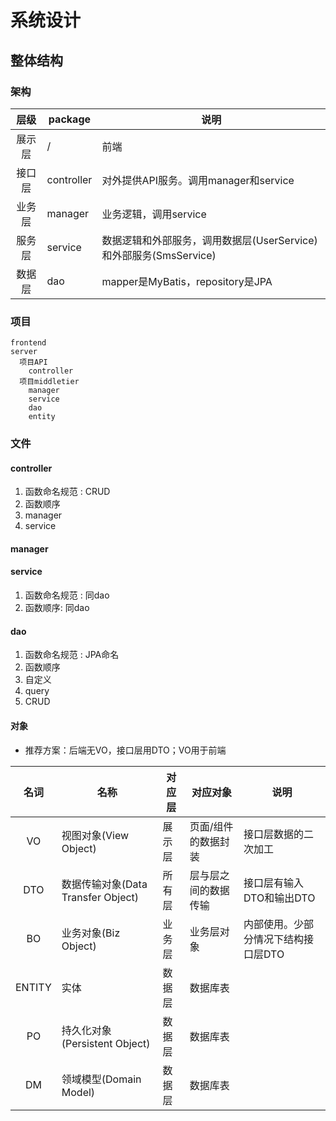 # 系统设计

## 整体结构
### 架构
| 层级 | package | 说明 |
| :----: | -- | -- |
| 展示层 | / | 前端 |
| 接口层 | controller | 对外提供API服务。调用manager和service |
| 业务层 | manager | 业务逻辑，调用service |
| 服务层 | service | 数据逻辑和外部服务，调用数据层(UserService)和外部服务(SmsService) |
| 数据层 | dao | mapper是MyBatis，repository是JPA |

### 项目
```
frontend
server
  项目API
    controller
  项目middletier
    manager
    service
    dao
    entity
```

### 文件
#### controller
1. 函数命名规范 : CRUD
1. 函数顺序
  1. manager
  1. service

#### manager

#### service
1. 函数命名规范 : 同dao
1. 函数顺序: 同dao

#### dao
1. 函数命名规范 : JPA命名
1. 函数顺序
  1. 自定义
  1. query
  1. CRUD

#### 对象
* 推荐方案：后端无VO，接口层用DTO；VO用于前端

| 名词 | 名称 | 对应层 | 对应对象 | 说明 |
| :-: | - | - | - | - |
| VO | 视图对象(View Object) | 展示层 | 页面/组件的数据封装 | 接口层数据的二次加工 |
| DTO | 数据传输对象(Data Transfer Object) | 所有层 | 层与层之间的数据传输 | 接口层有输入DTO和输出DTO |
| BO | 业务对象(Biz Object) | 业务层 | 业务层对象 | 内部使用。少部分情况下结构接口层DTO |
| ENTITY | 实体 | 数据层 | 数据库表 |  |
| PO | 持久化对象(Persistent Object) | 数据层 | 数据库表 |  |
| DM | 领域模型(Domain Model) | 数据层 | 数据库表 |  |
